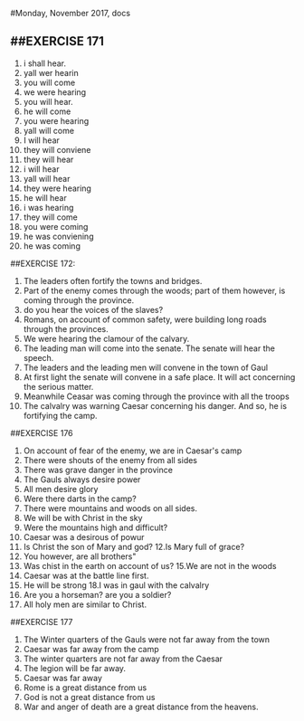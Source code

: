 #Monday, November 2017, docs

##EXERCISE 171
----
1. i shall hear.
1. yall wer hearin
1. you will come
1. we were hearing
1. you will hear.
1. he will come
1. you were hearing
1. yall will come
1. I will hear
1. they will conviene 
1. they will hear
1. i will hear
1. yall will hear
1. they were hearing
1. he will hear
1. i was hearing
1. they will come
1. you were coming
1. he was conviening
1. he was coming

##EXERCISE 172:
1. The leaders often fortify the towns and bridges. 
1. Part of the enemy comes through the woods; part of them however, is
   coming through the province.
1. do you hear the voices of the slaves?
1. Romans, on account of common safety, were building long roads
   through the provinces. 
1. We were hearing the clamour of the calvary.
1. The leading man will come into the senate. The senate will hear the
   speech.
1. The leaders and the leading men will convene in the town of Gaul 
1. At first light the senate will convene in a safe place. It will act concerning the serious matter.
1. Meanwhile Ceasar was coming through the province with all the
   troops
1. The calvalry was warning Caesar concerning his danger. And so, he
   is fortifying the camp. 


##EXERCISE 176

1. On account of fear of the enemy, we are in Caesar's camp
1. There were shouts of the enemy from all sides
1. There was grave danger in the province 
1. The Gauls always desire power
5. All men desire glory
1. Were there darts in the camp? 
1. There were mountains and woods on all sides. 
1. We will be with Christ in the sky
9. Were the mountains high and difficult?
1. Caesar was a desirous of powur
1. Is Christ the son of Mary and god?
12.Is Mary full of grace?
1. You however, are all brothers"
1. Was chist in the earth on account of us? 
15.We are not in the woods
1. Caesar was at the battle line first.
1. He will be strong
18.I was in gaul with the calvalry
1. Are you a horseman? are you a soldier?
20. All holy men are similar to Christ. 

##EXERCISE 177

1. The Winter quarters of the Gauls were not far away from the town
1. Caesar was far away from the camp
1. The winter quarters are not far away from the Caesar
1. The legion will be far away.
1. Caesar was far away
1. Rome is a great distance from us
7. God is not a great distance from us
1. War and anger of death are a great distance from the heavens. 
